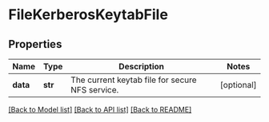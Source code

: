 # FileKerberosKeytabFile

## Properties
Name | Type | Description | Notes
------------ | ------------- | ------------- | -------------
**data** | **str** | The current keytab file for secure NFS service. | [optional] 

[[Back to Model list]](../README.md#documentation-for-models) [[Back to API list]](../README.md#documentation-for-api-endpoints) [[Back to README]](../README.md)


